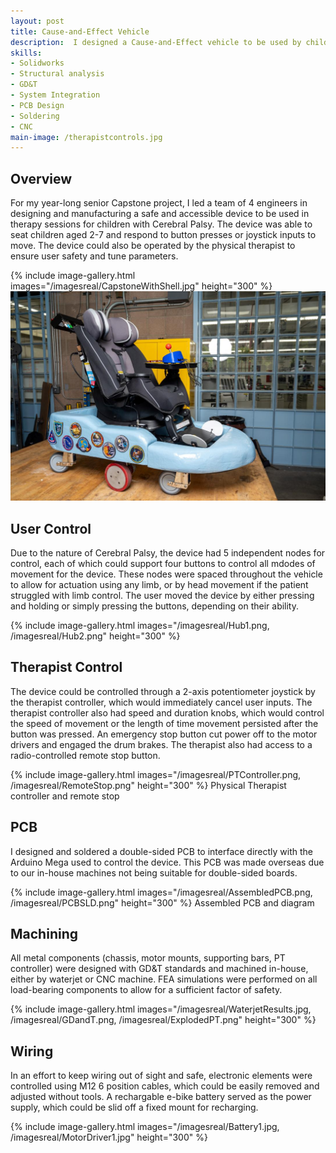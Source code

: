 ```yaml
---
layout: post
title: Cause-and-Effect Vehicle
description:  I designed a Cause-and-Effect vehicle to be used by children with Cerebral Palsy in physical therapy settings. I led the design and manufacturing for the chassis, drivetrain, and electronic hardware. This was my senior Capstone project and won the Mech E Top Technical Achievement award. 
skills: 
- Solidworks
- Structural analysis
- GD&T
- System Integration
- PCB Design
- Soldering
- CNC
main-image: /therapistcontrols.jpg 
---
```


## Overview
For my year-long senior Capstone project, I led a team of 4 engineers in designing and manufacturing a safe and accessible device to be used in therapy sessions for children with Cerebral Palsy. The device was able to seat children aged 2-7 and respond to button presses or joystick inputs to move. The device could also be operated by the physical therapist to ensure user safety and tune parameters. 

{% include image-gallery.html images="/imagesreal/CapstoneWithShell.jpg" height="300" %} 
![Test Image](/imagesreal/CapstoneWithShell.jpg)

## User Control
Due to the nature of Cerebral Palsy, the device had 5 independent nodes for control, each of which could support four buttons to control all mdodes of movement for the device. These nodes were spaced throughout the vehicle to allow for actuation using any limb, or by head movement if the patient struggled with limb control. The user moved the device by either pressing and holding or simply pressing the buttons, depending on their ability. 

{% include image-gallery.html images="/imagesreal/Hub1.png, /imagesreal/Hub2.png" height="300" %} 


## Therapist Control
The device could be controlled through a 2-axis potentiometer joystick by the therapist controller, which would immediately cancel user inputs. The therapist controller also had speed and duration knobs, which would control the speed of movement or the length of time movement persisted after the button was pressed. An emergency stop button cut power off to the motor drivers and engaged the drum brakes. The therapist also had access to a radio-controlled remote stop button. 

{% include image-gallery.html images="/imagesreal/PTController.png, /imagesreal/RemoteStop.png" height="300" %} 
Physical Therapist controller and remote stop


## PCB
I designed and soldered a double-sided PCB to interface directly with the Arduino Mega used to control the device. This PCB was made overseas due to our in-house machines not being suitable for double-sided boards.

{% include image-gallery.html images="/imagesreal/AssembledPCB.png, /imagesreal/PCBSLD.png" height="300" %} 
Assembled PCB and diagram

## Machining 
All metal components (chassis, motor mounts, supporting bars, PT controller) were designed with GD&T standards and machined in-house, either by waterjet or CNC machine. FEA simulations were performed on all load-bearing components to allow for a sufficient factor of safety. 

{% include image-gallery.html images="/imagesreal/WaterjetResults.jpg, /imagesreal/GDandT.png, /imagesreal/ExplodedPT.png" height="300" %} 

## Wiring
In an effort to keep wiring out of sight and safe, electronic elements were controlled using M12 6 position cables, which could be easily removed and adjusted without tools. A rechargable e-bike battery served as the power supply, which could be slid off a fixed mount for recharging. 

{% include image-gallery.html images="/imagesreal/Battery1.jpg, /imagesreal/MotorDriver1.jpg" height="300" %} 
